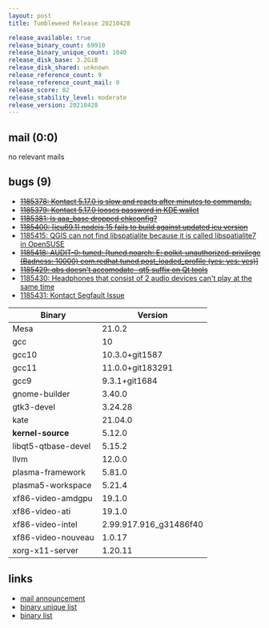 ```yaml
---
layout: post
title: Tumbleweed Release 20210428

release_available: true
release_binary_count: 69910
release_binary_unique_count: 1040
release_disk_base: 3.2GiB
release_disk_shared: unknown
release_reference_count: 9
release_reference_count_mail: 0
release_score: 82
release_stability_level: moderate
release_version: 20210428
---
```


## mail (0:0)

no relevant mails

## bugs (9)

<!--more-->

- ~~[1185378: Kontact 5.17.0 is slow and reacts after minutes to commands.](https://bugzilla.opensuse.org/show_bug.cgi?id=1185378)~~
- ~~[1185379: Kontact 5.17.0 looses password in KDE wallet](https://bugzilla.opensuse.org/show_bug.cgi?id=1185379)~~
- ~~[1185381: Is aaa_base dropped chkconfig?](https://bugzilla.opensuse.org/show_bug.cgi?id=1185381)~~
- ~~[1185400: \[icu69.1\] nodejs 15 fails to build against updated icu version](https://bugzilla.opensuse.org/show_bug.cgi?id=1185400)~~
- [1185415: QGIS can not find libspatialite because it is called libspatialite7 in OpenSUSE](https://bugzilla.opensuse.org/show_bug.cgi?id=1185415)
- ~~[1185418: AUDIT-0: tuned: \[tuned.noarch: E: polkit-unauthorized-privilege (Badness: 10000) com.redhat.tuned.post_loaded_profile (yes: yes: yes)\]](https://bugzilla.opensuse.org/show_bug.cgi?id=1185418)~~
- ~~[1185429: qbs doesn't accomodate -qt5 suffix on Qt tools](https://bugzilla.opensuse.org/show_bug.cgi?id=1185429)~~
- [1185430: Headphones that consist of 2 audio devices can't play at the same time](https://bugzilla.opensuse.org/show_bug.cgi?id=1185430)
- [1185431: Kontact Segfault Issue](https://bugzilla.opensuse.org/show_bug.cgi?id=1185431)

Binary | Version
--- | ---
Mesa | 21.0.2
gcc | 10
gcc10 | 10.3.0+git1587
gcc11 | 11.0.0+git183291
gcc9 | 9.3.1+git1684
gnome-builder | 3.40.0
gtk3-devel | 3.24.28
kate | 21.04.0
**kernel-source** | 5.12.0
libqt5-qtbase-devel | 5.15.2
llvm | 12.0.0
plasma-framework | 5.81.0
plasma5-workspace | 5.21.4
xf86-video-amdgpu | 19.1.0
xf86-video-ati | 19.1.0
xf86-video-intel | 2.99.917.916_g31486f40
xf86-video-nouveau | 1.0.17
xorg-x11-server | 1.20.11

## links

- [mail announcement](https://github.com/boombatower/tumbleweed-review/issues/10)
- [binary unique list](http://download.opensuse.org/history/20210428/rpm.unique.list)
- [binary list](http://download.opensuse.org/history/20210428/rpm.list)

